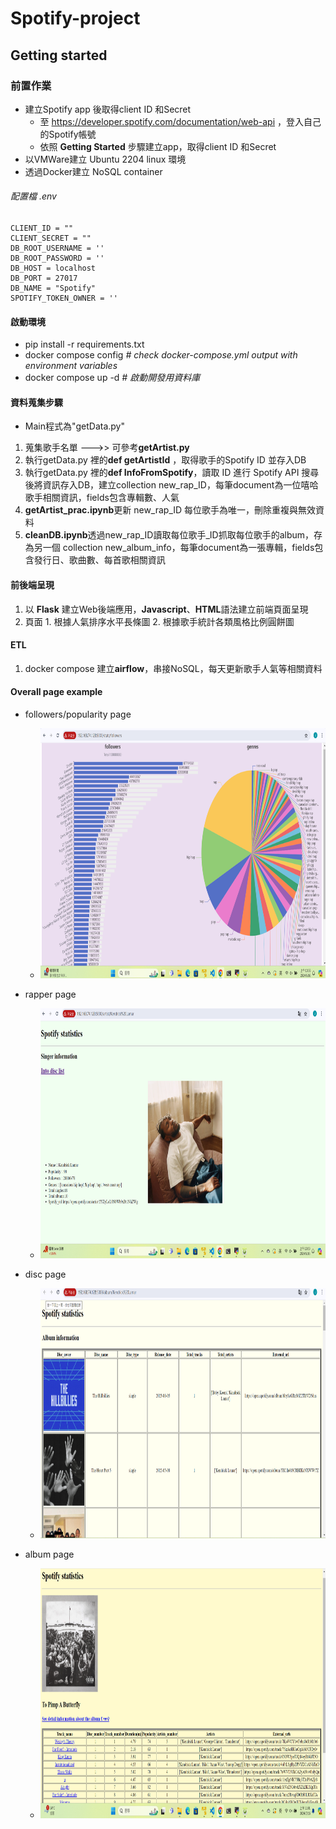 # Spotify-project

## Getting started
### 前置作業
* 建立Spotify app 後取得client ID 和Secret
  * 至 https://developer.spotify.com/documentation/web-api ，登入自己的Spotify帳號
  * 依照 **Getting Started** 步驟建立app，取得client ID 和Secret
* 以VMWare建立 Ubuntu 2204 linux 環境
* 透過Docker建立 NoSQL container 

###### 配置檔 .env
```
CLIENT_ID = ""
CLIENT_SECRET = ""
DB_ROOT_USERNAME = ''
DB_ROOT_PASSWORD = ''
DB_HOST = localhost
DB_PORT = 27017
DB_NAME = "Spotify"
SPOTIFY_TOKEN_OWNER = ''
```
#### 啟動環境
- pip install -r requirements.txt  
- docker compose config  _# check docker-compose.yml output with environment variables_  
- docker compose up -d  _# 啟動開發用資料庫_

#### 資料蒐集步驟
* Main程式為"getData.py"
1. 蒐集歌手名單 --->> 可參考**getArtist.py**
2. 執行getData.py 裡的**def getArtistId** ，取得歌手的Spotify ID 並存入DB
3. 執行getData.py 裡的**def InfoFromSpotify**，讀取 ID 進行 Spotify API 搜尋後將資訊存入DB，建立collection new_rap_ID，每筆document為一位嘻哈歌手相關資訊，fields包含專輯數、人氣
4. **getArtist_prac.ipynb**更新 new_rap_ID 每位歌手為唯一，刪除重複與無效資料
5. **cleanDB.ipynb**透過new_rap_ID讀取每位歌手_ID抓取每位歌手的album，存為另一個
collection new_album_info，每筆document為一張專輯，fields包含發行日、歌曲數、每首歌相關資訊

#### 前後端呈現
1. 以 **Flask** 建立Web後端應用，**Javascript**、**HTML**語法建立前端頁面呈現
2. 頁面 1. 根據人氣排序水平長條圖 2. 根據歌手統計各類風格比例圓餅圖

#### ETL
1. docker compose 建立**airflow**，串接NoSQL，每天更新歌手人氣等相關資料

#### Overall page example
 - followers/popularity page
   - <img src="https://github.com/jameslu0308/spotify_project2/blob/main/img/followers.png" width="600" height="400">

 - rapper page
   - <img src="https://github.com/jameslu0308/spotify_project2/blob/main/img/rapper_page.png" width="600" height="400">

 - disc page
   - <img src="https://github.com/jameslu0308/spotify_project2/blob/main/img/disc_page.png" width="600" height="400">

 - album page
   - <img src="https://github.com/jameslu0308/spotify_project2/blob/main/img/album_page.png" width="600" height="400">

